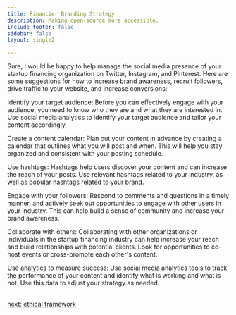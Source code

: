 ```yaml
---
title: Financier Branding Strategy
description: Making open-source more accessible.
include_footer: false
sidebar: false
layout: single2 

---
```


<p>
Sure, I would be happy to help manage the social media presence of your startup financing organization on Twitter, Instagram, and Pinterest. Here are some suggestions for how to increase brand awareness, recruit followers, drive traffic to your website, and increase conversions:

Identify your target audience: Before you can effectively engage with your audience, you need to know who they are and what they are interested in. Use social media analytics to identify your target audience and tailor your content accordingly.

Create a content calendar: Plan out your content in advance by creating a calendar that outlines what you will post and when. This will help you stay organized and consistent with your posting schedule.

Use hashtags: Hashtags help users discover your content and can increase the reach of your posts. Use relevant hashtags related to your industry, as well as popular hashtags related to your brand.

Engage with your followers: Respond to comments and questions in a timely manner, and actively seek out opportunities to engage with other users in your industry. This can help build a sense of community and increase your brand awareness.

Collaborate with others: Collaborating with other organizations or individuals in the startup financing industry can help increase your reach and build relationships with potential clients. Look for opportunities to co-host events or cross-promote each other's content.

Use analytics to measure success: Use social media analytics tools to track the performance of your content and identify what is working and what is not. Use this data to adjust your strategy as needed.

<br>
<a href="https://workdojos.com/financier/ethics">next: ethical framework</a>
</p>